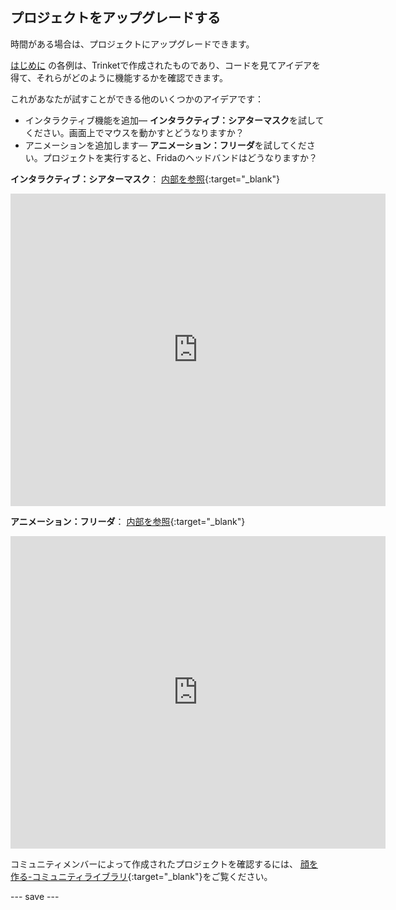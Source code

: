 ## プロジェクトをアップグレードする

時間がある場合は、プロジェクトにアップグレードできます。

[はじめに](.) の各例は、Trinketで作成されたものであり、コードを見てアイデアを得て、それらがどのように機能するかを確認できます。

これがあなたが試すことができる他のいくつかのアイデアです：
- インタラクティブ機能を追加— **インタラクティブ：シアターマスク**を試してください。画面上でマウスを動かすとどうなりますか？
- アニメーションを追加します— **アニメーション：フリーダ**を試してください。プロジェクトを実行すると、Fridaのヘッドバンドはどうなりますか？

**インタラクティブ：シアターマスク**： [内部を参照](https://trinket.io/python/86d89fad13){:target="_blank"}
<div class="trinket">
  <iframe src="https://trinket.io/embed/python/86d89fad13?outputOnly=true&start=result" width="600" height="500" frameborder="0" marginwidth="0" marginheight="0" allowfullscreen>
  </iframe>
</div>

**アニメーション：フリーダ**： [内部を参照](https://trinket.io/python/3d69be294a){:target="_blank"}
<div class="trinket">
  <iframe src="https://trinket.io/embed/python/3d69be294a?outputOnly=true&start=result" width="600" height="500" frameborder="0" marginwidth="0" marginheight="0" allowfullscreen>
  </iframe>
</div>

コミュニティメンバーによって作成されたプロジェクトを確認するには、 [顔を作る-コミュニティライブラリ](https://wke.lt/w/s/8sVH4f){:target="_blank"}をご覧ください。

--- save ---
